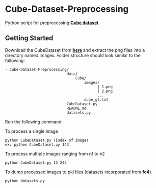 # Cube-Dataset-Preprocessing

Python script for preprocessing [**Cube dataset**](http://ipg.fer.hr/ipg/resources/color_constancy#)

## Getting Started

Download the CubeDataset from [**here**](https://ferhr.sharepoint.com/:f:/s/imageprocessinggroup/Eq7zIi8T3o5Jj677YE_PIAgBTvxd0eQNTMLxCQ9ynLckog?e=a1688f96d4374a798560db3f5739d16b) and extract the png files into a directory named images.
Folder structure should look similar to the following:
```
- Cube-Dataset-Preprocessing/
                            data/
                                Cube/
                                    images/
                                          | 1.png
                                          | 2.png
                                          ...
                                    cube_gt.txt
                            CubeDataset.py
                            README.md
                            datasets.py
```

Run the following command:

  To process a single image
  ```
  python CubeDataset.py (index of image)
  ex: python CubeDataset.py 143
  ```
  To process multiple images ranging from n1 to n2
  ```
  python CubeDataset.py 15 245
  ```
  To dump processed images to pkl files (datasets incorporated from [**fc4**](https://github.com/yuanming-hu/fc4))
  ```
  python datasets.py
  ```
